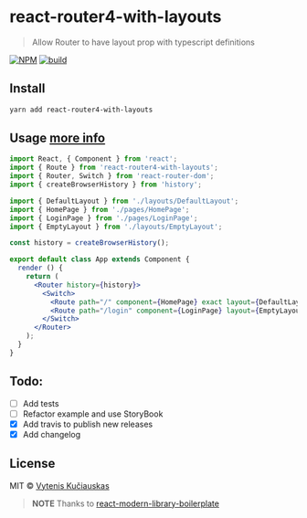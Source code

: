 # react-router4-with-layouts

> Allow Router to have layout prop with typescript definitions

[![NPM](https://img.shields.io/npm/v/react-router4-with-layouts.svg)](https://www.npmjs.com/package/react-router4-with-layouts)
[![build](https://api.travis-ci.com/nfq-eta/react-router4-with-layouts.svg?branch=master)](https://travis-ci.com/github/nfq-eta/react-router4-with-layouts)

## Install

```bash
yarn add react-router4-with-layouts
```

## Usage [more info](https://github.com/nfq-eta/react-router4-with-layouts/tree/master/example)

```jsx
import React, { Component } from 'react';
import { Route } from 'react-router4-with-layouts';
import { Router, Switch } from 'react-router-dom';
import { createBrowserHistory } from 'history';

import { DefaultLayout } from './layouts/DefaultLayout';
import { HomePage } from './pages/HomePage';
import { LoginPage } from './pages/LoginPage';
import { EmptyLayout } from './layouts/EmptyLayout';

const history = createBrowserHistory();

export default class App extends Component {
  render () {
    return (
      <Router history={history}>
        <Switch>
          <Route path="/" component={HomePage} exact layout={DefaultLayout} />
          <Route path="/login" component={LoginPage} layout={EmptyLayout} />
        </Switch>
      </Router>
    );
  }
}
```

## Todo:
* [ ] Add tests
* [ ] Refactor example and use StoryBook
* [x] Add travis to publish new releases
* [x] Add changelog

## License

MIT © [Vytenis Kučiauskas](https://github.com/FDiskas)

> **NOTE** Thanks to [react-modern-library-boilerplate](https://github.com/transitive-bullshit/react-modern-library-boilerplate)
